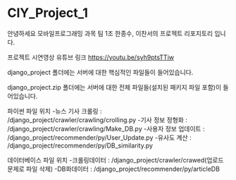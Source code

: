 # CIY_Project_1

안녕하세요 모바일프로그래밍 과목 팀 1조 한종수, 이찬서의 프로젝트 리포지토리 입니다.

프로젝트 시연영상 유튜브 링크
https://youtu.be/syh9ptsTTiw

django_project 폴더에는 서버에 대한 핵심적인 파일들이 들어있습니다.

django_project.zip 폴더에는 서버에 대한 전체 파일들(설치된 패키지 파일 포함)이 들어있습니다.

파이썬 파일 위치
-뉴스 기사 크롤링 : /django_project/crawler/crawling/crolling.py
-기사 정보 정형화 : /django_project/crawler/crawling/Make_DB.py
-사용자 정보 업데이트 : /django_project/recommender/py/User_Update.py
-유사도 계산 : /django_project/recommender/py/DB_similarity.py

데이터베이스 파일 위치
-크롤링데이터 : /django_project/crawler/crawed(업로드 문제로 파일 삭제)
-DB화데이터 : /django_project/recommender/py/articleDB
